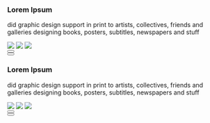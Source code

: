 <div class="project">
  <div class="info">
    <h3>Lorem Ipsum</h3>
    <p>did graphic design support in print to artists, collectives, friends and galleries designing books, posters, subtitles, newspapers and stuff</p>
  </div>
  <div class="w3-content slider" id="div1">

  <img class="mySlides" src="https://images.unsplash.com/photo-1674592309639-39067f6a8111?ixlib=rb-4.0.3&ixid=MnwxMjA3fDB8MHxwaG90by1wYWdlfHx8fGVufDB8fHx8&auto=format&fit=crop&w=1476&q=80">
  <img class="mySlides" src="https://images.unsplash.com/photo-1673520587276-77478c8f0151?ixlib=rb-4.0.3&ixid=MnwxMjA3fDB8MHxwaG90by1wYWdlfHx8fGVufDB8fHx8&auto=format&fit=crop&w=1374&q=80">
  <img class="mySlides" src="https://images.unsplash.com/photo-1675068766426-eb0f1a065314?ixlib=rb-4.0.3&ixid=MnwxMjA3fDB8MHxwaG90by1wYWdlfHx8fGVufDB8fHx8&auto=format&fit=crop&w=1470&q=80">

  <div onclick="plusDivs(this, -1)">
          <button class="arrow arrow-left" type="button" name="button"></button>
  </div>
  <div onclick="plusDivs(this, 1)">
          <button class="arrow arrow-right" type="button" name="button"></button>
  </div>
</div>

</div>

<div class="project">
  <div class="info">
    <h3>Lorem Ipsum</h3>
    <p>did graphic design support in print to artists, collectives, friends and galleries designing books, posters, subtitles, newspapers and stuff</p>
  </div>
  <div class="w3-content slider" id="div2">

  <img class="mySlides" src="https://images.unsplash.com/photo-1674592309639-39067f6a8111?ixlib=rb-4.0.3&ixid=MnwxMjA3fDB8MHxwaG90by1wYWdlfHx8fGVufDB8fHx8&auto=format&fit=crop&w=1476&q=80">
  <img class="mySlides" src="https://images.unsplash.com/photo-1673520587276-77478c8f0151?ixlib=rb-4.0.3&ixid=MnwxMjA3fDB8MHxwaG90by1wYWdlfHx8fGVufDB8fHx8&auto=format&fit=crop&w=1374&q=80">
  <img class="mySlides" src="https://images.unsplash.com/photo-1675068766426-eb0f1a065314?ixlib=rb-4.0.3&ixid=MnwxMjA3fDB8MHxwaG90by1wYWdlfHx8fGVufDB8fHx8&auto=format&fit=crop&w=1470&q=80">

  <div onclick="plusDivs(this, -1)">
          <button class="arrow arrow-left" type="button" name="button"></button>
  </div>
  <div onclick="plusDivs(this, 1)">
          <button class="arrow arrow-right" type="button" name="button"></button>
  </div>
</div>

</div>